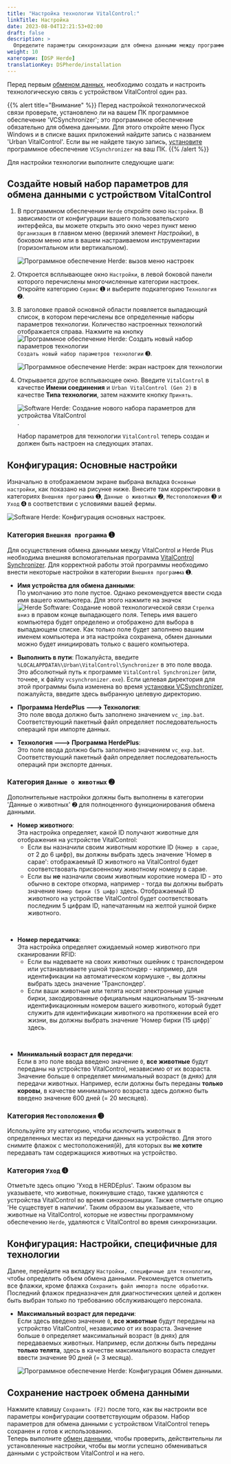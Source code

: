 ```yaml
---
title: "Настройка технологии VitalControl:"
linkTitle: Настройка
date: 2023-08-04T12:21:53+02:00
draft: false
description: >
  Определите параметры синхронизации для обмена данными между программным обеспечением *Herde* и устройством VitalControl.
weight: 10
категории: [DSP Herde]
translationKey: DSPherde/installation
---
```

Перед первым [обменом данных](../data-exchange/), необходимо создать и настроить технологическую связь с устройством VitalControl один раз.

{{% alert title="Внимание" %}}
Перед настройкой технологической связи проверьте, установлено ли на вашем ПК программное обеспечение 'VCSynchronizer'; это программное обеспечение обязательно для обмена данными. Для этого откройте меню Пуск Windows и в списке ваших приложений найдите запись с названием 'Urban VitalControl'. Если вы не найдете такую запись, [установите](../../vcsynchronizer/installation/) программное обеспечение `VCSynchronizer` на ваш ПК.
{{% /alert %}}

Для настройки технологии выполните следующие шаги:

## Создайте новый набор параметров для обмена данными с устройством VitalControl

1. В программном обеспечении `Herde` откройте окно `Настройки`. В зависимости от конфигурации вашего пользовательского интерфейса, вы можете открыть это окно через пункт меню `Организация` в главном меню (верхний элемент _Настройки_), в боковом меню или в вашем настраиваемом инструментарии (горизонтальном или вертикальном).

   ![Программное обеспечение Herde: вызов меню настроек](../screenshots/settings.png "Herde: вызов Настроек")

1. Откроется всплывающее окно `Настройки`, в левой боковой панели которого перечислены многочисленные категории настроек. Откройте категорию `Сервис` ➊ и выберите подкатегорию `Технология` ➋.

1. В заголовке правой основной области появляется выпадающий список, в котором перечислены все определенные наборы параметров технологии. Количество настроенных технологий отображается справа. Нажмите на кнопку ![Программное обеспечение Herde: Создать новый набор параметров технологии](/icons/new.png "Herde: Создать технологическую связь") `Создать новый набор параметров технологии` ➌.

   ![Программное обеспечение Herde: экран настроек для технологии](../screenshots/settings-technology.png "Herde: Настройки для Технологии")

1. Открывается другое всплывающее окно. Введите `VitalControl` в качестве **Имени соединения** и `Urban VitalControl (Gen 2)` в качестве **Типа технологии**, затем нажмите кнопку `Принять`.

   ![Software Herde: Создание нового набора параметров для устройства VitalControl](../screenshots/new-technology.png "Создание новой технологии: VitalControl").

   Набор параметров для технологии `VitalControl` теперь создан и должен быть настроен на следующих этапах.

## Конфигурация: Основные настройки

Изначально в отображаемом экране выбрана вкладка `Основные настройки`, как показано на рисунке ниже. Внесите там корректировки в категориях `Внешняя программа` ➊, `Данные о животных` ➋, `Местоположения` ➌ и `Уход` ➍ в соответствии с условиями вашей фермы.

   ![Software Herde: Конфигурация основных настроек](../screenshots/basic-settings.png "Технология VitalControl: Основные настройки").
   
### Категория `Внешняя программа` ➊

Для осуществления обмена данными между VitalControl и Herde Plus необходима внешняя вспомогательная программа [VitalControl Synchronizer](../../vcsynchronizer). Для корректной работы этой программы необходимо внести некоторые настройки в категории `Внешняя программа` ➊.

- **Имя устройства для обмена данными**:  
  По умолчанию это поле пустое. Однако рекомендуется ввести сюда имя вашего компьютера. Для этого нажмите на значок ![Herde Software: Создание новой технологической связи](/icons/arrow-down.png "Herde: Создание технологической связи") `Стрелка вниз` в правом конце выпадающего поля. Теперь имя вашего компьютера будет определено и отображено для выбора в выпадающем списке. Как только поле будет заполнено вашим именем компьютера и эта настройка сохранена, обмен данными можно будет инициировать только с вашего компьютера.

- **Выполнить в пути**:
  Пожалуйста, введите `%LOCALAPPDATA%\Urban\VitalControl\Synchronizer` в это поле ввода. Это абсолютный путь к программе `VitalControl Synchronizer` (или, точнее, к файлу `vcsynchronizer.exe`). Если целевая директория для этой программы была изменена во время [установки VCSynchronizer](../../vcsynchronizer/installation), пожалуйста, введите здесь выбранную целевую директорию.

- **Программа HerdePlus 🡒 Технология**:  
  Это поле ввода должно быть заполнено значением `vc_imp.bat`. Соответствующий пакетный файл определяет последовательность операций при импорте данных.

- **Технология 🡒 Программа HerdePlus**:  
  Это поле ввода должно быть заполнено значением `vc_exp.bat`. Соответствующий пакетный файл определяет последовательность операций при экспорте данных.

### Категория `Данные о животных` ➋

Дополнительные настройки должны быть выполнены в категории 'Данные о животных' ➋ для полноценного функционирования обмена данными.

- **Номер животного**:  
  Эта настройка определяет, какой ID получают животные для отображения на устройстве VitalControl:
  - Если вы назначили своим животным короткие ID (`Номер в сарае`, от 2 до 6 цифр), вы должны выбрать здесь значение 'Номер в сарае': отображаемый ID животного на VitalControl будет соответствовать присвоенному животному номеру в сарае.
  - Если вы **не** назначили своим животным короткие номера ID - это обычно в секторе откорма, например - тогда вы должны выбрать значение `Номер бирки (5 цифр)` здесь. Отображаемый ID животного на устройстве VitalControl будет соответствовать последним 5 цифрам ID, напечатанным на желтой ушной бирке животного.
  
<br>

- **Номер передатчика**:  
  Эта настройка определяет ожидаемый номер животного при сканировании RFID:  
  - Если вы надеваете на своих животных ошейник с транспондером или устанавливаете ушной транспондер - например, для идентификации на автоматическом кормушке -, вы должны выбрать здесь значение 'Транспондер'.
  - Если ваши животные или телята носят электронные ушные бирки, закодированные официальным национальным 15-значным идентификационным номером вашего животного, который будет служить для идентификации животного на протяжении всей его жизни, вы должны выбрать значение 'Номер бирки (15 цифр)` здесь.

<br>

- **Минимальный возраст для передачи**:  
  Если в это поле ввода введено значение `0`, **все животные** будут переданы на устройство VitalControl, независимо от их возраста. Значение больше `0` определяет минимальный возраст (в днях) для передачи животных. Например, если должны быть переданы **только коровы**, в качестве минимального возраста здесь должно быть введено значение 600 дней (= 20 месяцев).

### Категория `Местоположения` ➌

Используйте эту категорию, чтобы исключить животных в определенных местах из передачи данных на устройство. Для этого снимите флажок с местоположения(й), для которых вы **не хотите** передавать там содержащихся животных на устройство.

### Категория `Уход` ➍

Отметьте здесь опцию 'Уход в HERDEplus'. Таким образом вы указываете, что животные, покинувшие стадо, также удаляются с устройства VitalControl во время синхронизации.
Также отметьте опцию 'Не существует в наличии'. Таким образом вы указываете, что животные на VitalControl, которые не известны программному обеспечению `Herde`, удаляются с VitalControl во время синхронизации.

## Конфигурация: Настройки, специфичные для технологии

Далее, перейдите на вкладку `Настройки, специфичные для технологии`, чтобы определить объем обмена данными. Рекомендуется отметить все флажки, кроме флажка `Сохранить файл импорта после обработки`. Последний флажок предназначен для диагностических целей и должен быть выбран только по требованию обслуживающего персонала.

- **Максимальный возраст для передачи**:  
  Если здесь введено значение `0`, **все животные** будут переданы на устройство VitalControl, независимо от их возраста. Значение больше `0` определяет максимальный возраст (в днях) для передаваемых животных. Например, если должны быть переданы **только телята**, здесь в качестве максимального возраста следует ввести значение 90 дней (= 3 месяца).

   ![Программное обеспечение Herde: Конфигурация Обмен данными](../screenshots/technology-specific-settings.png "Обмен данными: специфические настройки").

## Сохранение настроек обмена данными

Нажмите клавишу `Сохранить (F2)` после того, как вы настроили все параметры конфигурации соответствующим образом. Набор параметров для обмена данными с устройством VitalControl теперь сохранен и готов к использованию.  
Теперь выполните [обмен данными](../data-exchange/), чтобы проверить, действительны ли установленные настройки, чтобы вы могли успешно обмениваться данными с устройством VitalControl и на него.
